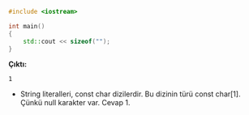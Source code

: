 ```CPP
#include <iostream>

int main()
{
	std::cout << sizeof("");
}
```
**Çıktı:**
```
1
```
- String literalleri, const char dizilerdir. Bu dizinin türü const char[1]. Çünkü null karakter var. Cevap 1.


